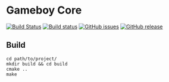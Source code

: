 # Gameboy Core
[![Build Status](https://travis-ci.org/nnarain/gameboy.svg?branch=develop)](https://travis-ci.org/nnarain/gameboy)
[![Build status](https://ci.appveyor.com/api/projects/status/uywmihrydwdatjxr?svg=true)](https://ci.appveyor.com/project/nnarain/gameboy)
[![GitHub issues](https://img.shields.io/github/issues/nnarain/gameboy.svg)](https://github.com/nnarain/gameboy/issues)
[![GitHub release](https://img.shields.io/github/release/nnarain/gameboy.svg?maxAge=2592000)](https://github.com/nnarain/gameboy)

Build
-----

~~~~~~~~~~~~~~~~~~~~~~~~~~{.sh}
cd path/to/project/
mkdir build && cd build
cmake ..
make
~~~~~~~~~~~~~~~~~~~~~~~~~~
